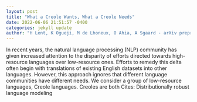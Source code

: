 ```yaml
--- 
layout: post 
title: "What a Creole Wants, What a Creole Needs" 
date: 2022-06-06 21:51:57 -0400 
categories: jekyll update 
author: "H Lent, K Ogueji, M de Lhoneux, O Ahia, A Sgaard - arXiv preprint arXiv:2206.00437, 2022" 
--- 
```

In recent years, the natural language processing (NLP) community has given increased attention to the disparity of efforts directed towards high-resource languages over low-resource ones. Efforts to remedy this delta often begin with translations of existing English datasets into other languages. However, this approach ignores that different language communities have different needs. We consider a group of low-resource languages, Creole languages. Creoles are both Cites: Distributionally robust language modeling